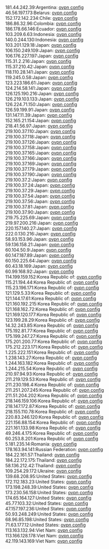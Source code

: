 181.44.242.39:Argentina: [ovpn config](vpn/181_44_242_39.ovpn)  
46.56.197.173:Belarus: [ovpn config](vpn/46_56_197_173.ovpn)  
152.172.142.234:Chile: [ovpn config](vpn/152_172_142_234.ovpn)  
186.86.32.96:Colombia: [ovpn config](vpn/186_86_32_96.ovpn)  
186.178.66.146:Ecuador: [ovpn config](vpn/186_178_66_146.ovpn)  
103.209.6.63:Indonesia: [ovpn config](vpn/103_209_6_63.ovpn)  
140.0.244.130:Indonesia: [ovpn config](vpn/140_0_244_130.ovpn)  
103.201.129.18:Japan: [ovpn config](vpn/103_201_129_18.ovpn)  
106.150.249.109:Japan: [ovpn config](vpn/106_150_249_109.ovpn)  
106.176.227.197:Japan: [ovpn config](vpn/106_176_227_197.ovpn)  
115.31.2.216:Japan: [ovpn config](vpn/115_31_2_216.ovpn)  
115.37.210.42:Japan: [ovpn config](vpn/115_37_210_42.ovpn)  
118.110.28.141:Japan: [ovpn config](vpn/118_110_28_141.ovpn)  
119.245.0.58:Japan: [ovpn config](vpn/119_245_0_58.ovpn)  
123.223.186.61:Japan: [ovpn config](vpn/123_223_186_61.ovpn)  
124.214.58.141:Japan: [ovpn config](vpn/124_214_58_141.ovpn)  
126.125.190.216:Japan: [ovpn config](vpn/126_125_190_216.ovpn)  
126.219.103.133:Japan: [ovpn config](vpn/126_219_103_133.ovpn)  
126.224.71.150:Japan: [ovpn config](vpn/126_224_71_150.ovpn)  
126.59.199.91:Japan: [ovpn config](vpn/126_59_199_91.ovpn)  
131.147.11.39:Japan: [ovpn config](vpn/131_147_11_39.ovpn)  
152.165.21.154:Japan: [ovpn config](vpn/152_165_21_154.ovpn)  
218.41.56.97:Japan: [ovpn config](vpn/218_41_56_97.ovpn)  
219.100.37.110:Japan: [ovpn config](vpn/219_100_37_110.ovpn)  
219.100.37.118:Japan: [ovpn config](vpn/219_100_37_118.ovpn)  
219.100.37.126:Japan: [ovpn config](vpn/219_100_37_126.ovpn)  
219.100.37.158:Japan: [ovpn config](vpn/219_100_37_158.ovpn)  
219.100.37.165:Japan: [ovpn config](vpn/219_100_37_165.ovpn)  
219.100.37.166:Japan: [ovpn config](vpn/219_100_37_166.ovpn)  
219.100.37.169:Japan: [ovpn config](vpn/219_100_37_169.ovpn)  
219.100.37.179:Japan: [ovpn config](vpn/219_100_37_179.ovpn)  
219.100.37.190:Japan: [ovpn config](vpn/219_100_37_190.ovpn)  
219.100.37.2:Japan: [ovpn config](vpn/219_100_37_2.ovpn)  
219.100.37.24:Japan: [ovpn config](vpn/219_100_37_24.ovpn)  
219.100.37.29:Japan: [ovpn config](vpn/219_100_37_29.ovpn)  
219.100.37.54:Japan: [ovpn config](vpn/219_100_37_54.ovpn)  
219.100.37.56:Japan: [ovpn config](vpn/219_100_37_56.ovpn)  
219.100.37.81:Japan: [ovpn config](vpn/219_100_37_81.ovpn)  
219.100.37.90:Japan: [ovpn config](vpn/219_100_37_90.ovpn)  
219.75.225.69:Japan: [ovpn config](vpn/219_75_225_69.ovpn)  
219.97.200.216:Japan: [ovpn config](vpn/219_97_200_216.ovpn)  
220.157.140.27:Japan: [ovpn config](vpn/220_157_140_27.ovpn)  
222.0.130.216:Japan: [ovpn config](vpn/222_0_130_216.ovpn)  
58.93.153.96:Japan: [ovpn config](vpn/58_93_153_96.ovpn)  
59.136.158.21:Japan: [ovpn config](vpn/59_136_158_21.ovpn)  
60.104.50.9:Japan: [ovpn config](vpn/60_104_50_9.ovpn)  
60.147.187.89:Japan: [ovpn config](vpn/60_147_187_89.ovpn)  
60.150.225.64:Japan: [ovpn config](vpn/60_150_225_64.ovpn)  
60.43.18.169:Japan: [ovpn config](vpn/60_43_18_169.ovpn)  
60.99.168.92:Japan: [ovpn config](vpn/60_99_168_92.ovpn)  
114.199.159.152:Korea Republic of: [ovpn config](vpn/114_199_159_152.ovpn)  
115.21.194.44:Korea Republic of: [ovpn config](vpn/115_21_194_44.ovpn)  
115.23.196.171:Korea Republic of: [ovpn config](vpn/115_23_196_171.ovpn)  
121.129.5.33:Korea Republic of: [ovpn config](vpn/121_129_5_33.ovpn)  
121.144.17.61:Korea Republic of: [ovpn config](vpn/121_144_17_61.ovpn)  
121.160.192.215:Korea Republic of: [ovpn config](vpn/121_160_192_215.ovpn)  
121.168.162.72:Korea Republic of: [ovpn config](vpn/121_168_162_72.ovpn)  
121.169.120.177:Korea Republic of: [ovpn config](vpn/121_169_120_177.ovpn)  
123.199.28.29:Korea Republic of: [ovpn config](vpn/123_199_28_29.ovpn)  
14.32.243.85:Korea Republic of: [ovpn config](vpn/14_32_243_85.ovpn)  
175.192.81.77:Korea Republic of: [ovpn config](vpn/175_192_81_77.ovpn)  
175.199.247.27:Korea Republic of: [ovpn config](vpn/175_199_247_27.ovpn)  
175.201.200.77:Korea Republic of: [ovpn config](vpn/175_201_200_77.ovpn)  
175.212.223.171:Korea Republic of: [ovpn config](vpn/175_212_223_171.ovpn)  
1.225.222.151:Korea Republic of: [ovpn config](vpn/1_225_222_151.ovpn)  
1.238.143.27:Korea Republic of: [ovpn config](vpn/1_238_143_27.ovpn)  
1.244.163.182:Korea Republic of: [ovpn config](vpn/1_244_163_182.ovpn)  
1.244.215.54:Korea Republic of: [ovpn config](vpn/1_244_215_54.ovpn)  
210.97.94.93:Korea Republic of: [ovpn config](vpn/210_97_94_93.ovpn)  
211.219.129.53:Korea Republic of: [ovpn config](vpn/211_219_129_53.ovpn)  
211.230.198.4:Korea Republic of: [ovpn config](vpn/211_230_198_4.ovpn)  
211.251.207.245:Korea Republic of: [ovpn config](vpn/211_251_207_245.ovpn)  
211.51.204.202:Korea Republic of: [ovpn config](vpn/211_51_204_202.ovpn)  
218.146.159.106:Korea Republic of: [ovpn config](vpn/218_146_159_106.ovpn)  
218.147.172.87:Korea Republic of: [ovpn config](vpn/218_147_172_87.ovpn)  
218.155.110.78:Korea Republic of: [ovpn config](vpn/218_155_110_78.ovpn)  
220.83.246.120:Korea Republic of: [ovpn config](vpn/220_83_246_120.ovpn)  
221.156.88.154:Korea Republic of: [ovpn config](vpn/221_156_88_154.ovpn)  
221.161.133.98:Korea Republic of: [ovpn config](vpn/221_161_133_98.ovpn)  
49.246.4.175:Korea Republic of: [ovpn config](vpn/49_246_4_175.ovpn)  
60.253.8.201:Korea Republic of: [ovpn config](vpn/60_253_8_201.ovpn)  
5.181.235.14:Romania: [ovpn config](vpn/5_181_235_14.ovpn)  
178.163.94.141:Russian Federation: [ovpn config](vpn/178_163_94_141.ovpn)  
184.22.161.57:Thailand: [ovpn config](vpn/184_22_161_57.ovpn)  
184.22.172.175:Thailand: [ovpn config](vpn/184_22_172_175.ovpn)  
58.136.212.42:Thailand: [ovpn config](vpn/58_136_212_42.ovpn)  
109.254.29.172:Ukraine: [ovpn config](vpn/109_254_29_172.ovpn)  
139.68.208.95:United States: [ovpn config](vpn/139_68_208_95.ovpn)  
172.112.183.23:United States: [ovpn config](vpn/172_112_183_23.ovpn)  
173.198.248.39:United States: [ovpn config](vpn/173_198_248_39.ovpn)  
173.230.56.158:United States: [ovpn config](vpn/173_230_56_158.ovpn)  
174.65.164.127:United States: [ovpn config](vpn/174_65_164_127.ovpn)  
45.77.103.32:United States: [ovpn config](vpn/45_77_103_32.ovpn)  
47.157.197.236:United States: [ovpn config](vpn/47_157_197_236.ovpn)  
50.93.248.249:United States: [ovpn config](vpn/50_93_248_249.ovpn)  
68.96.85.198:United States: [ovpn config](vpn/68_96_85_198.ovpn)  
71.63.177.12:United States: [ovpn config](vpn/71_63_177_12.ovpn)  
113.163.132.94:Viet Nam: [ovpn config](vpn/113_163_132_94.ovpn)  
113.166.128.178:Viet Nam: [ovpn config](vpn/113_166_128_178.ovpn)  
42.119.143.169:Viet Nam: [ovpn config](vpn/42_119_143_169.ovpn)  
